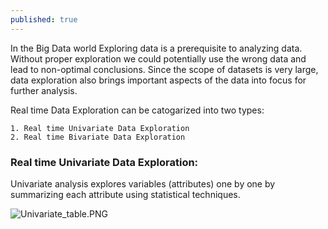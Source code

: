 ```yaml
---
published: true
---
```


In the Big Data world Exploring data is a prerequisite to analyzing data. Without proper exploration we could potentially use the wrong data and lead to non-optimal conclusions. Since the scope of datasets is very large, data exploration also brings important aspects of the data into focus for further analysis. 

Real time Data Exploration can be catogarized into two types:

	1. Real time Univariate Data Exploration
	2. Real time Bivariate Data Exploration

### Real time Univariate Data Exploration:

Univariate analysis explores variables (attributes) one by one by summarizing each attribute using statistical techniques. 

![Univariate_table.PNG]({{site.baseurl}}/_posts/Univariate_table.PNG)

